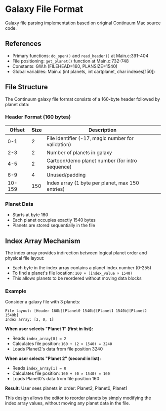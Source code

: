 # Galaxy File Format

Galaxy file parsing implementation based on original Continuum Mac source code.

## References

- Primary functions: `do_open()` and `read_header()` at Main.c:391-404
- File positioning: `get_planet()` function at Main.c:732-748
- Constants: GW.h (FILEHEAD=160, PLANSIZE=1540)
- Global variables: Main.c (int planets, int cartplanet, char indexes[150])

## File Structure

The Continuum galaxy file format consists of a 160-byte header followed by planet data:

### Header Format (160 bytes)

| Offset | Size | Description |
|--------|------|-------------|
| 0-1    | 2    | File identifier (-17, magic number for validation) |
| 2-3    | 2    | Number of planets in galaxy |
| 4-5    | 2    | Cartoon/demo planet number (for intro sequence) |
| 6-9    | 4    | Unused/padding |
| 10-159 | 150  | Index array (1 byte per planet, max 150 entries) |

### Planet Data

- Starts at byte 160
- Each planet occupies exactly 1540 bytes
- Planets are stored sequentially in the file

## Index Array Mechanism

The index array provides indirection between logical planet order and physical file layout:

- Each byte in the index array contains a planet index number (0-255)
- To find a planet's file location: `160 + (index_value × 1540)`
- This allows planets to be reordered without moving data blocks

### Example

Consider a galaxy file with 3 planets:

```
File layout: [Header 160b][Planet0 1540b][Planet1 1540b][Planet2 1540b]
Index array: [2, 0, 1]
```

**When user selects "Planet 1" (first in list):**
- Reads `index_array[0] = 2`
- Calculates file position: `160 + (2 × 1540) = 3240`
- Loads Planet2's data from file position 3240

**When user selects "Planet 2" (second in list):**
- Reads `index_array[1] = 0`
- Calculates file position: `160 + (0 × 1540) = 160`
- Loads Planet0's data from file position 160

**Result:** User sees planets in order: Planet2, Planet0, Planet1

This design allows the editor to reorder planets by simply modifying the index array values, without moving any planet data in the file.
